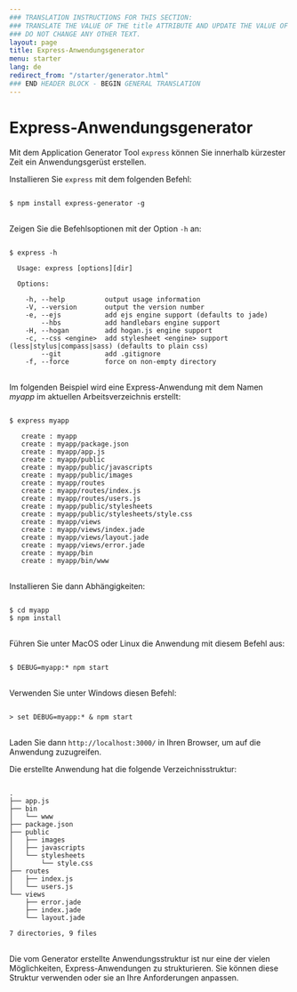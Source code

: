```yaml
---
### TRANSLATION INSTRUCTIONS FOR THIS SECTION:
### TRANSLATE THE VALUE OF THE title ATTRIBUTE AND UPDATE THE VALUE OF THE lang ATTRIBUTE. 
### DO NOT CHANGE ANY OTHER TEXT. 
layout: page
title: Express-Anwendungsgenerator
menu: starter
lang: de
redirect_from: "/starter/generator.html"
### END HEADER BLOCK - BEGIN GENERAL TRANSLATION
---
```


# Express-Anwendungsgenerator

Mit dem Application Generator Tool `express` können Sie innerhalb kürzester Zeit ein Anwendungsgerüst erstellen. 

Installieren Sie `express` mit dem folgenden Befehl:

<pre>
<code class="language-sh" translate="no">
$ npm install express-generator -g
</code>
</pre>

Zeigen Sie die Befehlsoptionen mit der Option `-h` an:

<pre>
<code class="language-sh" translate="no">
$ express -h

  Usage: express [options][dir]

  Options:

    -h, --help          output usage information
    -V, --version       output the version number
    -e, --ejs           add ejs engine support (defaults to jade)
        --hbs           add handlebars engine support
    -H, --hogan         add hogan.js engine support
    -c, --css &lt;engine&gt;  add stylesheet &lt;engine&gt; support (less|stylus|compass|sass) (defaults to plain css)
        --git           add .gitignore
    -f, --force         force on non-empty directory
</code>
</pre>

Im folgenden Beispiel wird eine Express-Anwendung mit dem Namen _myapp_ im aktuellen Arbeitsverzeichnis erstellt:

<pre>
<code class="language-sh" translate="no">
$ express myapp

   create : myapp
   create : myapp/package.json
   create : myapp/app.js
   create : myapp/public
   create : myapp/public/javascripts
   create : myapp/public/images
   create : myapp/routes
   create : myapp/routes/index.js
   create : myapp/routes/users.js
   create : myapp/public/stylesheets
   create : myapp/public/stylesheets/style.css
   create : myapp/views
   create : myapp/views/index.jade
   create : myapp/views/layout.jade
   create : myapp/views/error.jade
   create : myapp/bin
   create : myapp/bin/www
</code>
</pre>

Installieren Sie dann Abhängigkeiten:

<pre>
<code class="language-sh" translate="no">
$ cd myapp
$ npm install
</code>
</pre>

Führen Sie unter MacOS oder Linux die Anwendung mit diesem Befehl aus:

<pre>
<code class="language-sh" translate="no">
$ DEBUG=myapp:* npm start
</code>
</pre>

Verwenden Sie unter Windows diesen Befehl:

<pre>
<code class="language-sh" translate="no">
> set DEBUG=myapp:* & npm start
</code>
</pre>

Laden Sie dann `http://localhost:3000/` in Ihren Browser, um auf die Anwendung zuzugreifen.

Die erstellte Anwendung hat die folgende Verzeichnisstruktur:

<pre>
<code class="language-sh" translate="no">
.
├── app.js
├── bin
│   └── www
├── package.json
├── public
│   ├── images
│   ├── javascripts
│   └── stylesheets
│       └── style.css
├── routes
│   ├── index.js
│   └── users.js
└── views
    ├── error.jade
    ├── index.jade
    └── layout.jade

7 directories, 9 files
</code>
</pre>

<div class="doc-box doc-info" markdown="1">
Die vom Generator erstellte Anwendungsstruktur ist nur eine der vielen Möglichkeiten, Express-Anwendungen zu strukturieren. Sie können diese Struktur verwenden oder sie an Ihre Anforderungen anpassen. 
</div>
